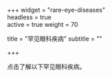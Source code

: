 +++
widget = "rare-eye-diseases"  
headless = true  
active = true 
weight = 70 

title = "罕见眼科疾病"
subtitle = ""




+++

点击了解以下罕见眼科疾病。